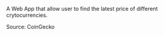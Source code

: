 A Web App that allow user to find the latest price of different crytocurrencies.

Source: CoinGecko
